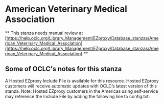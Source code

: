 # American Veterinary Medical Association
** This stanza needs manual review at [https://help.oclc.org/Library_Management/EZproxy/Database_stanzas/American_Veterinary_Medical_Association](https://help.oclc.org/Library_Management/EZproxy/Database_stanzas/American_Veterinary_Medical_Association) **

## Some of OCLC's notes for this stanza

A Hosted EZproxy Include File is available for this resource. Hosted EZproxy customers will receive automatic updates with OCLC&rsquo;s latest version of this stanza. Note: Hosted EZproxy customers in the Americas using self-service may reference the Include File by adding the following line to config.txt:

&nbsp;

&nbsp;
